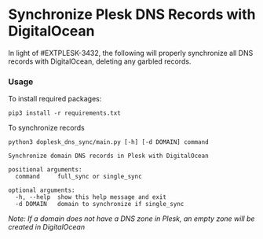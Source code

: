 
# Synchronize Plesk DNS Records with DigitalOcean

In light of #EXTPLESK-3432, the following will properly synchronize all DNS records with DigitalOcean, deleting any garbled records.

### Usage

To install required packages:

```pip3 install -r requirements.txt```

To synchronize records

```python3 doplesk_dns_sync/main.py [-h] [-d DOMAIN] command```

```
Synchronize domain DNS records in Plesk with DigitalOcean

positional arguments:
  command     full_sync or single_sync

optional arguments:
  -h, --help  show this help message and exit
  -d DOMAIN   domain to synchronize if single_sync
  ```

*Note: If a domain does not have a DNS zone in Plesk, an empty zone will be created in DigitalOcean*
